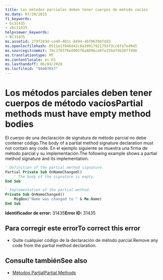 ```yaml
---
title: Los métodos parciales deben tener cuerpos de método vacíos
ms.date: 07/20/2015
f1_keywords:
- bc31435
- vbc31435
helpviewer_keywords:
- BC31435
ms.assetid: 279f283d-ce40-401c-8494-4bf06394fdd3
ms.openlocfilehash: 0511e1f846d42c8a39917921793f3cc6fa7e4945
ms.sourcegitcommit: f8c270376ed905f6a8896ce0fe25b4f4b38ff498
ms.translationtype: MT
ms.contentlocale: es-ES
ms.lasthandoff: 06/04/2020
ms.locfileid: "84407657"
---
```

# <a name="partial-methods-must-have-empty-method-bodies"></a><span data-ttu-id="aa4e3-102">Los métodos parciales deben tener cuerpos de método vacíos</span><span class="sxs-lookup"><span data-stu-id="aa4e3-102">Partial methods must have empty method bodies</span></span>
<span data-ttu-id="aa4e3-103">El cuerpo de una declaración de signatura de método parcial no debe contener código.</span><span class="sxs-lookup"><span data-stu-id="aa4e3-103">The body of a partial method signature declaration must not contain any code.</span></span> <span data-ttu-id="aa4e3-104">En el ejemplo siguiente se muestra una firma de método parcial y su implementación.</span><span class="sxs-lookup"><span data-stu-id="aa4e3-104">The following example shows a partial method signature and its implementation.</span></span>

```vb
' Definition of the partial method signature.
Partial Private Sub OnNameChanged()
    ' The body of the signature is empty.
End Sub
```

```vb
' Implementation of the partial method.
Private Sub OnNameChanged()
    MsgBox("Name was changed to " & Me.Name)
End Sub
```

 <span data-ttu-id="aa4e3-105">**Identificador de error:** 31435</span><span class="sxs-lookup"><span data-stu-id="aa4e3-105">**Error ID:** 31435</span></span>

## <a name="to-correct-this-error"></a><span data-ttu-id="aa4e3-106">Para corregir este error</span><span class="sxs-lookup"><span data-stu-id="aa4e3-106">To correct this error</span></span>

- <span data-ttu-id="aa4e3-107">Quite cualquier código de la declaración de método parcial.</span><span class="sxs-lookup"><span data-stu-id="aa4e3-107">Remove any code from the partial method declaration.</span></span>

## <a name="see-also"></a><span data-ttu-id="aa4e3-108">Consulte también</span><span class="sxs-lookup"><span data-stu-id="aa4e3-108">See also</span></span>

- [<span data-ttu-id="aa4e3-109">Métodos Partial</span><span class="sxs-lookup"><span data-stu-id="aa4e3-109">Partial Methods</span></span>](../programming-guide/language-features/procedures/partial-methods.md)
